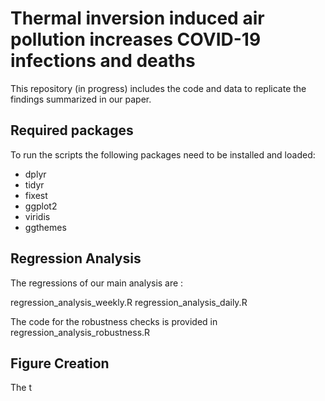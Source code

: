 # Thermal inversion induced air pollution increases COVID-19 infections and deaths

This repository (in progress) includes the code and data to replicate the findings summarized in our paper. 

## Required packages

To run the scripts the following packages need to be installed and loaded: 

- dplyr
- tidyr
- fixest
- ggplot2
- viridis
- ggthemes


## Regression Analysis

The regressions of our main analysis are : 

regression_analysis_weekly.R
regression_analysis_daily.R

The code for the robustness checks is provided in regression_analysis_robustness.R

## Figure Creation

The t
